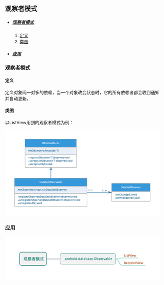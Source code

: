 ## 观察者模式

* ##### [观察者模式](#1)
  1. [定义](#1.1)
  2. [类图](#1.2)

* ##### [应用](#2)

<h3 id="1">观察者模式</h3>

<h4 id="1.1">定义</h4> 

定义对象间一对多的依赖，当一个对象改变状态时，它的所有依赖者都会收到通知并自动更新。

<h4 id="1.2">类图</h4> 

以ListView用到的观察者模式为例：

<img src="../assets/images/edraw/uml_observer.png" width="830">

<h3 id="2">应用</h3>

<img src="../assets/images/edraw/observer_useage.png" width="600">